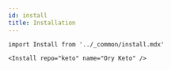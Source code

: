 ```yaml
---
id: install
title: Installation
---
```


```mdx-code-block
import Install from '../_common/install.mdx'

<Install repo="keto" name="Ory Keto" />
```
